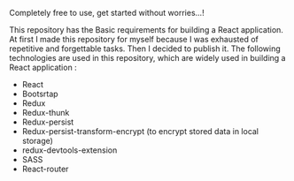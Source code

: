 Completely free to use, get started without worries...!

This repository has the Basic requirements for building a React application. At first I made this repository for myself because I was exhausted of repetitive and forgettable tasks. Then I decided to publish it. The following technologies are used in this repository, which are widely used in building a React application :

* React
* Bootsrtap
* Redux
* Redux-thunk
* Redux-persist
* Redux-persist-transform-encrypt (to encrypt stored data in local storage)
* redux-devtools-extension
* SASS
* React-router
